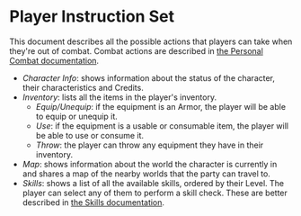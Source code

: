 # Player Instruction Set

This document describes all the possible actions that players can take when they're out of combat. Combat actions are described in [the Personal Combat documentation](PersonalCombatProcess.md).

- *Character Info*: shows information about the status of the character, their characteristics and Credits.
- *Inventory*: lists all the items in the player's inventory.
    - *Equip/Unequip*: if the equipment is an Armor, the player will be able to equip or unequip it.
    - *Use*: if the equipment is a usable or consumable item, the player will be able to use or consume it.
    - *Throw*: the player can throw any equipment they have in their inventory.
- *Map*: shows information about the world the character is currently in and shares a map of the nearby worlds that the party can travel to.
- *Skills*: shows a list of all the available skills, ordered by their Level. The player can select any of them to perform a skill check. These are better described in [the Skills documentation](Skills.md).